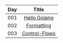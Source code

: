 
| Day | Title      |
| --- |:----------:|
| 001 | [Hello Golang](day01/)|
| 002 | [Formatting](day02/)|
| 003 | [Control-Flows](day03/)|
